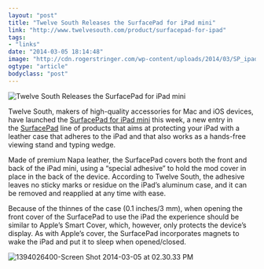 ```yaml
---
layout: "post"
title: "Twelve South Releases the SurfacePad for iPad mini"
link: "http://www.twelvesouth.com/product/surfacepad-for-ipad"
tags: 
- "links"
date: "2014-03-05 18:14:48"
image: "http://cdn.rogerstringer.com/wp-content/uploads/2014/03/SP_ipadmini_Gallery_31-e1394056495608.jpg"
ogtype: "article"
bodyclass: "post"
---
```


![Twelve South Releases the SurfacePad for iPad mini](http://cdn.rogerstringer.com/wp-content/uploads/2014/03/SP_ipadmini_Gallery_31-e1394056495608.jpg "Twelve South Releases the SurfacePad for iPad mini")

Twelve South, makers of high-quality accessories for Mac and iOS devices, have launched the [SurfacePad for iPad mini](http://www.twelvesouth.com/product/surfacepad-for-ipad "SurfacePad for iPad mini - Twelve South") this week, a new entry in the [SurfacePad](http://www.twelvesouth.com/product/surfacepad-for-iphone "SurfacePad for iPhone - Twelve South") line of products that aims at protecting your iPad with a leather case that adheres to the iPad and that also works as a hands-free viewing stand and typing wedge.

Made of premium Napa leather, the SurfacePad covers both the front and back of the iPad mini, using a “special adhesive” to hold the mod cover in place in the back of the device. According to Twelve South, the adhesive leaves no sticky marks or residue on the iPad’s aluminum case, and it can be removed and reapplied at any time with ease.

Because of the thinnes of the case (0.1 inches/3 mm), when opening the front cover of the SurfacePad to use the iPad the experience should be similar to Apple’s Smart Cover, which, however, only protects the device’s display. As with Apple’s cover, the SurfacePad incorporates magnets to wake the iPad and put it to sleep when opened/closed.

![1394026400-Screen Shot 2014-03-05 at 02.30.33 PM](http://cdn.rogerstringer.com/wp-content/uploads/2014/03/1394026400-Screen-Shot-2014-03-05-at-02.30.33-PM.png)